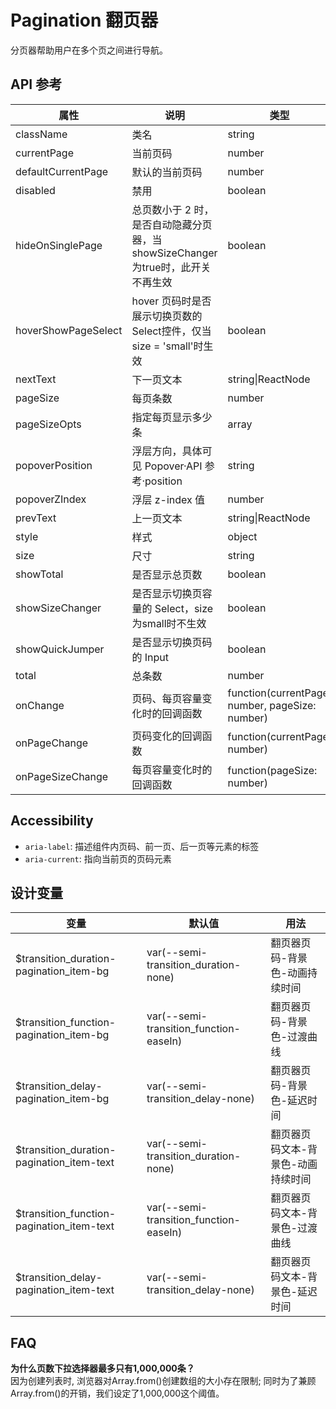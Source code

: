 # Pagination 翻页器

分页器帮助用户在多个页之间进行导航。

## API 参考

| 属性                  | 说明                                                                 | 类型                                      | 默认值                | 版本      |
|-----------------------|----------------------------------------------------------------------|-------------------------------------------|-----------------------|-----------|
| className             | 类名                                                                 | string                                    |                       |           |
| currentPage           | 当前页码                                                             | number                                    |                       |           |
| defaultCurrentPage    | 默认的当前页码                                                       | number                                    |                       |           |
| disabled              | 禁用                                                                 | boolean                                   | false                 | 2.37.0    |
| hideOnSinglePage      | 总页数小于 2 时，是否自动隐藏分页器，当 showSizeChanger 为true时，此开关不再生效 | boolean                                   | false                 |           |
| hoverShowPageSelect   | hover 页码时是否展示切换页数的Select控件，仅当 size = 'small'时生效   | boolean                                   | false                 | 1.27.0    |
| nextText              | 下一页文本                                                           | string\|ReactNode                         |                       |           |
| pageSize              | 每页条数                                                             | number                                    | 10                    |           |
| pageSizeOpts          | 指定每页显示多少条                                                   | array                                     | [10, 20, 40, 100]     |           |
| popoverPosition       | 浮层方向，具体可见 Popover·API 参考·position                         | string                                    | "bottomLeft"          |           |
| popoverZIndex         | 浮层 z-index 值                                                      | number                                    | 1030                  |           |
| prevText              | 上一页文本                                                           | string\|ReactNode                         |                       |           |
| style                 | 样式                                                                 | object                                    |                       |           |
| size                  | 尺寸                                                                 | string                                    |                       |           |
| showTotal             | 是否显示总页数                                                       | boolean                                   |                       |           |
| showSizeChanger       | 是否显示切换页容量的 Select，size为small时不生效                     | boolean                                   | false                 |           |
| showQuickJumper       | 是否显示切换页码的 Input                                             | boolean                                   | false                 | 1.31.0    |
| total                 | 总条数                                                               | number                                    | 1                     |           |
| onChange              | 页码、每页容量变化时的回调函数                                       | function(currentPage: number, pageSize: number) |                |           |
| onPageChange          | 页码变化的回调函数                                                   | function(currentPage: number)              |                       |           |
| onPageSizeChange      | 每页容量变化时的回调函数                                             | function(pageSize: number)                 |                       |           |

## Accessibility

- `aria-label`: 描述组件内页码、前一页、后一页等元素的标签
- `aria-current`: 指向当前页的页码元素

## 设计变量

| 变量                                      | 默认值                                 | 用法                         |
|-------------------------------------------|----------------------------------------|------------------------------|
| $transition_duration-pagination_item-bg   | var(--semi-transition_duration-none)   | 翻页器页码-背景色-动画持续时间 |
| $transition_function-pagination_item-bg   | var(--semi-transition_function-easeIn) | 翻页器页码-背景色-过渡曲线    |
| $transition_delay-pagination_item-bg      | var(--semi-transition_delay-none)      | 翻页器页码-背景色-延迟时间    |
| $transition_duration-pagination_item-text | var(--semi-transition_duration-none)   | 翻页器页码文本-背景色-动画持续时间 |
| $transition_function-pagination_item-text | var(--semi-transition_function-easeIn) | 翻页器页码文本-背景色-过渡曲线    |
| $transition_delay-pagination_item-text    | var(--semi-transition_delay-none)      | 翻页器页码文本-背景色-延迟时间    |

## FAQ

**为什么页数下拉选择器最多只有1,000,000条？**  
因为创建列表时, 浏览器对Array.from()创建数组的大小存在限制; 同时为了兼顾Array.from()的开销，我们设定了1,000,000这个阈值。
